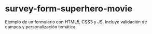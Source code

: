 # survey-form-superhero-movie
Ejemplo de un formulario con HTML5, CSS3 y JS. Incluye validación de campos y personalización temática.
